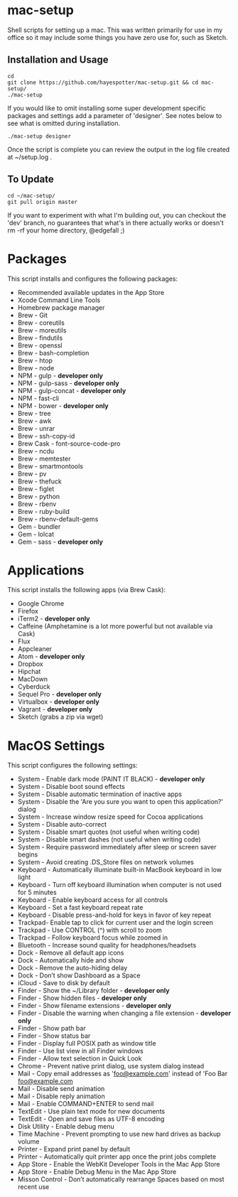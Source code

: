 # mac-setup
Shell scripts for setting up a mac. This was written primarily for use in my office so it may include some things you have zero use for, such as Sketch. 

## Installation and Usage
	cd
	git clone https://github.com/hayespotter/mac-setup.git && cd mac-setup/
	./mac-setup
	
If you would like to omit installing some super development specific packages and settings add a parameter of 'designer'. See notes below to see what is omitted during installation. 

	./mac-setup designer

Once the script is complete you can review the output in the log file created at ~/setup.log .

## To Update
	cd ~/mac-setup/
	git pull origin master

If you want to experiment with what I'm building out, you can checkout the 'dev' branch, no guarantees that what's in there actually works or doesn't rm -rf your home directory, @edgefall ;)
	
# Packages
This script installs and configures the following packages:

* Recommended available updates in the App Store
* Xcode Command Line Tools
* Homebrew package manager
* Brew - Git
* Brew - coreutils
* Brew - moreutils
* Brew - findutils
* Brew - openssl
* Brew - bash-completion
* Brew - htop
* Brew - node
* NPM - gulp - **developer only**
* NPM - gulp-sass - **developer only**
* NPM - gulp-concat - **developer only**
* NPM - fast-cli
* NPM - bower - **developer only**
* Brew - tree
* Brew - awk
* Brew - unrar
* Brew - ssh-copy-id
* Brew Cask - font-source-code-pro
* Brew - ncdu
* Brew - memtester
* Brew - smartmontools
* Brew - pv
* Brew - thefuck
* Brew - figlet
* Brew - python
* Brew - rbenv
* Brew - ruby-build
* Brew - rbenv-default-gems
* Gem - bundler
* Gem - lolcat
* Gem - sass - **developer only**

# Applications
This script installs the following apps (via Brew Cask):

* Google Chrome
* Firefox
* iTerm2 - **developer only**
* Caffeine (Amphetamine is a lot more powerful but not available via Cask)
* Flux
* Appcleaner
* Atom - **developer only**
* Dropbox
* Hipchat
* MacDown
* Cyberduck
* Sequel Pro - **developer only**
* Virtualbox - **developer only**
* Vagrant - **developer only**
* Sketch (grabs a zip via wget)


# MacOS Settings
This script configures the following settings:

* System - Enable dark mode (PAINT IT BLACK) - **developer only**
* System - Disable boot sound effects
* System - Disable automatic termination of inactive apps
* System - Disable the 'Are you sure you want to open this application?' dialog
* System - Increase window resize speed for Cocoa applications
* System - Disable auto-correct
* System - Disable smart quotes (not useful when writing code)
* System - Disable smart dashes (not useful when writing code)
* System - Require password immediately after sleep or screen saver begins
* System - Avoid creating .DS_Store files on network volumes
* Keyboard - Automatically illuminate built-in MacBook keyboard in low light
* Keyboard - Turn off keyboard illumination when computer is not used for 5 minutes
* Keyboard - Enable keyboard access for all controls
* Keyboard - Set a fast keyboard repeat rate
* Keyboard - Disable press-and-hold for keys in favor of key repeat
* Trackpad- Enable tap to click for current user and the login screen
* Trackpad - Use CONTROL (^) with scroll to zoom
* Trackpad - Follow keyboard focus while zoomed in
* Bluetooth - Increase sound quality for headphones/headsets
* Dock - Remove all default app icons
* Dock - Automatically hide and show
* Dock - Remove the auto-hiding delay
* Dock - Don’t show Dashboard as a Space
* iCloud - Save to disk by default
* Finder - Show the ~/Library folder - **developer only**
* Finder - Show hidden files - **developer only**
* Finder - Show filename extensions - **developer only**
* Finder - Disable the warning when changing a file extension - **developer only**
* Finder - Show path bar
* Finder - Show status bar
* Finder - Display full POSIX path as window title
* Finder - Use list view in all Finder windows
* Finder - Allow text selection in Quick Look
* Chrome - Prevent native print dialog, use system dialog instead
* Mail - Copy email addresses as 'foo@example.com' instead of 'Foo Bar <foo@example.com>
* Mail - Disable send animation
* Mail - Disable reply animation
* Mail - Enable COMMAND+ENTER to send mail
* TextEdit - Use plain text mode for new documents
* TextEdit - Open and save files as UTF-8 encoding
* Disk Utility - Enable debug menu
* Time Machine - Prevent prompting to use new hard drives as backup volume
* Printer - Expand print panel by default
* Printer - Automatically quit printer app once the print jobs complete
* App Store - Enable the WebKit Developer Tools in the Mac App Store
* App Store - Enable Debug Menu in the Mac App Store
* Misson Control - Don’t automatically rearrange Spaces based on most recent use
